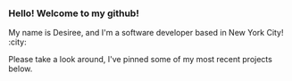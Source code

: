 ### Hello! Welcome to my github! 
My name is Desiree, and I'm a software developer based in New York City! :city:

Please take a look around, I've pinned some of my most recent projects below.




<!--
**Anzu4/Anzu4** is a ✨ _special_ ✨ repository because its `README.md` (this file) appears on your GitHub profile.

Here are some ideas to get you started:

- 🔭 I’m currently working on ...
- 🌱 I’m currently learning ...
- 👯 I’m looking to collaborate on ...
- 🤔 I’m looking for help with ...
- 💬 Ask me about ...
- 📫 How to reach me: ...
- 😄 Pronouns: ...
- ⚡ Fun fact: ...
-->
